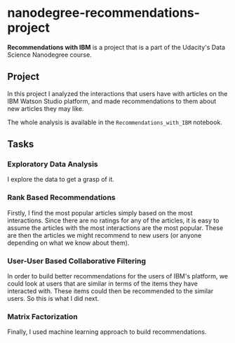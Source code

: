 # nanodegree-recommendations-project

**Recommendations with IBM** is a project that is a part of the Udacity's Data Science Nanodegree course.

## Project

In this project I analyzed the interactions that users have with articles on the IBM Watson Studio platform, and made recommendations to them about new articles they may like. 

The whole analysis is available in the `Recommendations_with_IBM` notebook.

## Tasks 

### Exploratory Data Analysis

I explore the data to get a grasp of it.

### Rank Based Recommendations

Firstly, I find the most popular articles simply based on the most interactions. Since there are no ratings for any of the articles, it is easy to assume the articles with the most interactions are the most popular. These are then the articles we might recommend to new users (or anyone depending on what we know about them).

### User-User Based Collaborative Filtering

In order to build better recommendations for the users of IBM's platform, we could look at users that are similar in terms of the items they have interacted with. These items could then be recommended to the similar users. So this is what I did next.

### Matrix Factorization

Finally, I used machine learning approach to build recommendations.